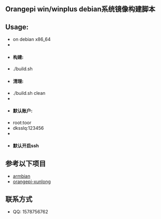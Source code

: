 ## Orangepi win/winplus debian系统镜像构建脚本

## Usage:

* on debian x86_64
* 
* #### 构建:
* ./build.sh
* #### 清理:
* ./build.sh clean
* 
* #### 默认账户:
* root:toor
* dksslq:123456
* 
* #### 默认开启ssh

## 参考以下项目

* [armbian](https://github.com/armbian/) 
* [orangepi-xunlong](https://github.com/orangepi-xunlong/)

## 联系方式

* QQ: 1578756762

